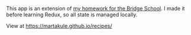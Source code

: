 This app is an extension of [my homework for the Bridge School](https://github.com/martakule/react-promise-homework). I made it before learning Redux, so all state is managed locally.

View at https://martakule.github.io/recipes/
